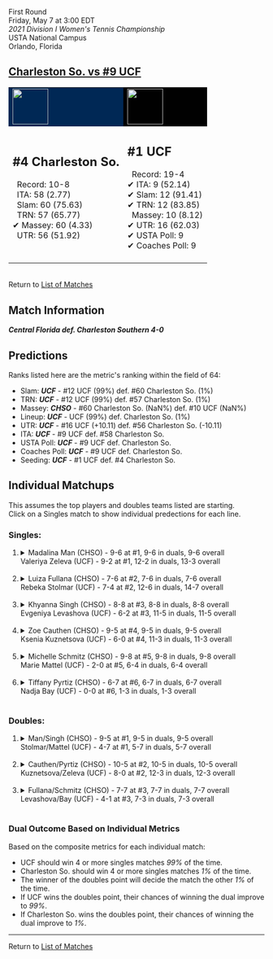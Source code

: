 First Round  
Friday, May 7 at 3:00 EDT  
_2021 Division I Women's Tennis Championship_  
USTA National Campus  
Orlando, Florida  
## [Charleston So. vs #9 UCF](https://www.ncaa.com/game/5833651)  

<table><tr style="background-color: #d9d9d9 !important"><td style="background-color: #002855 !important"><img src="https://www.ncaa.com/sites/default/files/images/logos/schools/c/charleston-so.70.png" width="70" height="70" /></td><td style="background-color: #010101 !important"><img src="https://www.ncaa.com/sites/default/files/images/logos/schools/u/ucf.70.png" width="70" height="70" /></td></tr><tr>
<td>  

<h2>#4 Charleston So.</h2>  
&nbsp; Record: 10-8<br>  
&nbsp; ITA: 58 (2.77)<br>  
&nbsp; Slam: 60 (75.63)<br>  
&nbsp; TRN: 57 (65.77)<br>  
&#10004; Massey: 60 (4.33)<br>  
&nbsp; UTR: 56 (51.92)<br>  
<br>  

</td>
<td>  

<h2>#1 UCF</h2>  
&nbsp; Record: 19-4<br>  
&#10004; ITA: 9 (52.14)<br>  
&#10004; Slam: 12 (91.41)<br>  
&#10004; TRN: 12 (83.85)<br>  
&nbsp; Massey: 10 (8.12)<br>  
&#10004; UTR: 16 (62.03)<br>  
&#10004; USTA Poll: 9<br>  
&#10004; Coaches Poll: 9<br>  
<br>  

</td>
</tr></table>  


<br>Return to [List of Matches](../index.md)  

## Match Information  
***Central Florida def. Charleston Southern 4-0***  

## Predictions  

Ranks listed here are the metric's ranking within the field of 64:  
- Slam: ***UCF*** - #12 UCF (99%) def. #60 Charleston So. (1%)  
- TRN: ***UCF*** - #12 UCF (99%) def. #57 Charleston So. (1%)  
- Massey: ***CHSO*** - #60 Charleston So. (NaN%) def. #10 UCF (NaN%)  
- Lineup: ***UCF*** - UCF (99%) def. Charleston So. (1%)  
- UTR: ***UCF*** - #16 UCF (+10.11) def. #56 Charleston So. (-10.11)  
- ITA: ***UCF*** - #9 UCF def. #58 Charleston So.  
- USTA Poll: ***UCF*** - #9 UCF def. Charleston So.  
- Coaches Poll: ***UCF*** - #9 UCF def. Charleston So.  
- Seeding: ***UCF*** - #1 UCF def. #4 Charleston So.  

## Individual Matchups  
This assumes the top players and doubles teams listed are starting.  
Click on a Singles match to show individual predections for each line.  

### Singles:  

<ol>
<li><details>
<summary markdown="span">Madalina Man (CHSO) - 9-6 at #1, 9-6 in duals, 9-6 overall<br>Valeriya Zeleva (UCF) - 9-2 at #1, 12-2 in duals, 13-3 overall</summary>
<h4>Predictions</h4><ul>
<li>Composite: <b><i>UCF</i></b> - Zeleva (98%) def. Man (2%)</li>  
<li>Slam: <b><i>UCF</i></b> - Zeleva (98%) def. Man (2%)</li>  
<li>TRN: <b><i>UCF</i></b> - Zeleva (99%) def. Man (1%)</li>  
<li>Massey: <b><i>CHSO</i></b> - Man (NaN%) def. Zeleva (NaN%)</li>  
<li>UTR: <b><i>UCF</i></b> - Zeleva (97%) def. Man (3%)</li>  
<li>ITA: <b><i>UCF</i></b> - Zeleva (22.66) def. Man (1.99)</li>  
</ul>
</details>&nbsp;</li>
<li><details>
<summary markdown="span">Luiza Fullana (CHSO) - 7-6 at #2, 7-6 in duals, 7-6 overall<br>Rebeka Stolmar (UCF) - 7-4 at #2, 12-6 in duals, 14-7 overall</summary>
<h4>Predictions</h4><ul>
<li>Composite: <b><i>UCF</i></b> - Stolmar (98%) def. Fullana (2%)</li>  
<li>Slam: <b><i>UCF</i></b> - Stolmar (98%) def. Fullana (2%)</li>  
<li>TRN: <b><i>UCF</i></b> - Stolmar (99%) def. Fullana (1%)</li>  
<li>Massey: <b><i>CHSO</i></b> - Fullana (NaN%) def. Stolmar (NaN%)</li>  
<li>UTR: <b><i>UCF</i></b> - Stolmar (96%) def. Fullana (4%)</li>  
<li>ITA: <b><i>UCF</i></b> - Stolmar (15.81) def. Fullana (1.91)</li>  
</ul>
</details>&nbsp;</li>
<li><details>
<summary markdown="span">Khyanna Singh (CHSO) - 8-8 at #3, 8-8 in duals, 8-8 overall<br>Evgeniya Levashova (UCF) - 6-2 at #3, 11-5 in duals, 11-5 overall</summary>
<h4>Predictions</h4><ul>
<li>Composite: <b><i>UCF</i></b> - Levashova (98%) def. Singh (2%)</li>  
<li>Slam: <b><i>UCF</i></b> - Levashova (98%) def. Singh (2%)</li>  
<li>TRN: <b><i>UCF</i></b> - Levashova (99%) def. Singh (1%)</li>  
<li>Massey: <b><i>CHSO</i></b> - Singh (NaN%) def. Levashova (NaN%)</li>  
<li>UTR: <b><i>UCF</i></b> - Levashova (98%) def. Singh (2%)</li>  
<li>ITA: <b><i>UCF</i></b> - Levashova (4.48) def. Singh (1.60)</li>  
</ul>
</details>&nbsp;</li>
<li><details>
<summary markdown="span">Zoe Cauthen (CHSO) - 9-5 at #4, 9-5 in duals, 9-5 overall<br>Ksenia Kuznetsova (UCF) - 6-0 at #4, 11-3 in duals, 11-3 overall</summary>
<h4>Predictions</h4><ul>
<li>Composite: <b><i>UCF</i></b> - Kuznetsova (99%) def. Cauthen (1%)</li>  
<li>Slam: <b><i>UCF</i></b> - Kuznetsova (99%) def. Cauthen (1%)</li>  
<li>TRN: <b><i>UCF</i></b> - Kuznetsova (99%) def. Cauthen (1%)</li>  
<li>Massey: <b><i>CHSO</i></b> - Cauthen (NaN%) def. Kuznetsova (NaN%)</li>  
<li>UTR: <b><i>UCF</i></b> - Kuznetsova (98%) def. Cauthen (2%)</li>  
<li>ITA: <b><i>UCF</i></b> - Kuznetsova (3.33) def. Cauthen (2.15)</li>  
</ul>
</details>&nbsp;</li>
<li><details>
<summary markdown="span">Michelle Schmitz (CHSO) - 9-8 at #5, 9-8 in duals, 9-8 overall<br>Marie Mattel (UCF) - 2-0 at #5, 6-4 in duals, 6-4 overall</summary>
<h4>Predictions</h4><ul>
<li>Composite: <b><i>UCF</i></b> - Mattel (98%) def. Schmitz (2%)</li>  
<li>Slam: <b><i>UCF</i></b> - Mattel (98%) def. Schmitz (2%)</li>  
<li>TRN: <b><i>UCF</i></b> - Mattel (99%) def. Schmitz (1%)</li>  
<li>Massey: <b><i>CHSO</i></b> - Schmitz (NaN%) def. Mattel (NaN%)</li>  
<li>UTR: <b><i>UCF</i></b> - Mattel (97%) def. Schmitz (3%)</li>  
<li>ITA: <b><i>UCF</i></b> - Mattel (2.00) def. Schmitz (1.70)</li>  
</ul>
</details>&nbsp;</li>
<li><details>
<summary markdown="span">Tiffany Pyrtiz (CHSO) - 6-7 at #6, 6-7 in duals, 6-7 overall<br>Nadja Bay (UCF) - 0-0 at #6, 1-3 in duals, 1-3 overall</summary>
<h4>Predictions</h4><ul>
<li>Composite: <b><i>CHSO</i></b> - Pyrtiz (97%) def. Bay (3%)</li>  
<li>Slam: <b><i>CHSO</i></b> - Pyrtiz (100%) def. Bay (0%)</li>  
<li>TRN: <b><i>CHSO</i></b> - Pyrtiz (100%) def. Bay (0%)</li>  
<li>Massey: <b><i>CHSO</i></b> - Pyrtiz (89%) def. Bay (11%)</li>  
<li>UTR: <b><i>CHSO</i></b> - Pyrtiz (100%) def. Bay (0%)</li>  
<li>ITA: <b><i>CHSO</i></b> - Pyrtiz (1.53) def. Bay (0.00)</li>  
</ul>
</details>&nbsp;</li>
</ol>

### Doubles:  

<ol>
<li><details>
<summary markdown="span">Man/Singh (CHSO) - 9-5 at #1, 9-5 in duals, 9-5 overall<br>Stolmar/Mattel (UCF) - 4-7 at #1, 5-7 in duals, 5-7 overall</summary>
<br>Sorry, we don't have any metrics for this match
</details>&nbsp;</li>
<li><details>
<summary markdown="span">Cauthen/Pyrtiz (CHSO) - 10-5 at #2, 10-5 in duals, 10-5 overall<br>Kuznetsova/Zeleva (UCF) - 8-0 at #2, 12-3 in duals, 12-3 overall</summary>
<br>Sorry, we don't have any metrics for this match
</details>&nbsp;</li>
<li><details>
<summary markdown="span">Fullana/Schmitz (CHSO) - 7-7 at #3, 7-7 in duals, 7-7 overall<br>Levashova/Bay (UCF) - 4-1 at #3, 7-3 in duals, 7-3 overall</summary>
<br>Sorry, we don't have any metrics for this match
</details>&nbsp;</li>
</ol>

### Dual Outcome Based on Individual Metrics  
  
Based on the composite metrics for each individual match:  
- UCF should win 4 or more singles matches _99%_ of the time.  
- Charleston So. should win 4 or more singles matches _1%_ of the time.  
- The winner of the doubles point will decide the match the other _1%_ of the time.  
- If UCF wins the doubles point, their chances of winning the dual improve to _99%_.  
- If Charleston So. wins the doubles point, their chances of winning the dual improve to _1%_.  
  
------

Return to [List of Matches](../index.md)  
